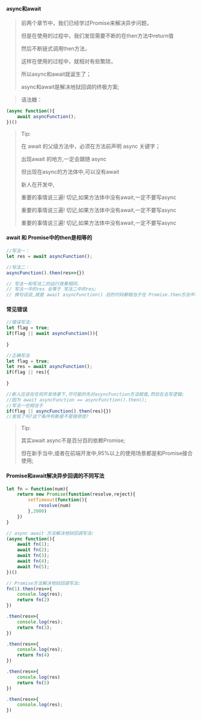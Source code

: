 #### async和await

> 前两个章节中，我们已经学过Promise来解决异步问题，
>
> 但是在使用的过程中，我们发现需要不断的在then方法中return值
>
> 然后不断链式调用then方法，
>
> 这样在使用的过程中，就相对有些繁琐，
>
> 所以async和await就诞生了；
>
> async和await是解决地狱回调的终极方案;

> 语法糖：

```javascript
(async function(){
    await asyncFunction();
})()
```

> Tip:
>
> 在 await 的父级方法中，必须在方法前声明 async 关键字；
>
> 出现await 的地方,一定会跟随 async
>
> 但出现在async的方法体中,可以没有await
>
> 新人在开发中,
>
> 重要的事情说三遍! 切记,如果方法体中没有await,一定不要写async
>
> 重要的事情说三遍! 切记,如果方法体中没有await,一定不要写async
>
> 重要的事情说三遍! 切记,如果方法体中没有await,一定不要写async

#### await 和 Promise中的then是相等的

```javascript
//写法一：
let res = await asyncFunction(); 

//写法二：
asyncFunction().then(res=>{})

// 写法一和写法二的运行效果相同，
// 写法一中的res 全等于 写法二中的res;
// 换句话说,就是 await asyncFunction() 后的代码都相当于在 Promise.then方法中写着;这句话很关键;
```

#### 常见错误

```javascript
//错误写法:
let flag = true;
if(flag || await asyncFunction()){
    
}

//正确写法
let flag = true;
let res = await asyncFunction();
if(flag || res){
    
}

//新人应该在任何开发场景下,尽可能的先对asyncFunction方法赋值,然后在去写逻辑;
//因为 await asyncFunction == asyncFunction().then();
//写法一也相当于
if(flag || asyncFunction().then(res){})  
//发现了吗?这个条件判断是不是很奇怪?
```

> Tip:
>
> 其实await async不是百分百的依赖Promise;
>
> 但在新手当中,或者在前端开发中,95%以上的使用场景都是和Promise接合使用;

#### Promise和await解决异步回调的不同写法

```javascript
let fn = function(num){
    return new Promise(function(resolve,reject){
    	setTimeout(function(){
        	resolve(num)
    	},2000)
	})
}

// async await 方法解决地狱回调写法:
(async function(){
    await fn(1);
    await fn(2);
    await fn(3);
    await fn(4);
    await fn(5);
})()

// Promise方法解决地狱回调写法:
fn(1).then(res=>{
    console.log(res);
    return fn(2)
})

.then(res=>{
    console.log(res);
    return fn(3);
})

.then(res=>{
    console.log(res);
    return fn(4)
})

.then(res=>{
    console.log(res)
    return fn(5)
})

.then(res=>{
    console.log(res);
})
```

